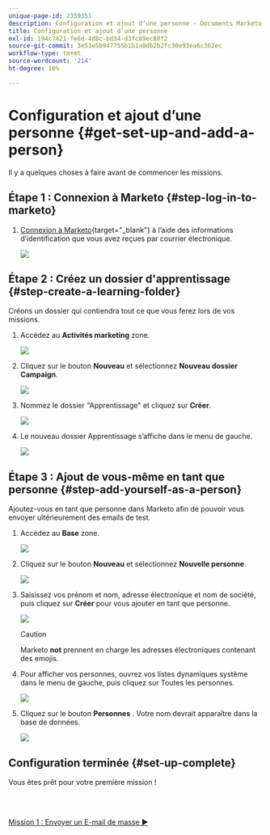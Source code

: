 ```yaml
---
unique-page-id: 2359351
description: Configuration et ajout d’une personne - Documents Marketo - Documentation du produit
title: Configuration et ajout d’une personne
exl-id: 194c7421-fe6d-4d8c-bd34-d3fc89ec80f2
source-git-commit: 3e53e5b947755b1b1a8db2b2fc30e93ea6c362ec
workflow-type: tm+mt
source-wordcount: '214'
ht-degree: 16%

---
```


# Configuration et ajout d’une personne {#get-set-up-and-add-a-person}

Il y a quelques choses à faire avant de commencer les missions.

## Étape 1 : Connexion à Marketo {#step-log-in-to-marketo}

1. [Connexion à Marketo](https://app.marketo.com){target=&quot;_blank&quot;} à l’aide des informations d’identification que vous avez reçues par courrier électronique.

   ![](assets/get-set-up-and-add-a-person-1.png)

## Étape 2 : Créez un dossier d&#39;apprentissage {#step-create-a-learning-folder}

Créons un dossier qui contiendra tout ce que vous ferez lors de vos missions.

1. Accédez au **Activités marketing** zone.

   ![](assets/get-set-up-and-add-a-person-2.png)

1. Cliquez sur le bouton **Nouveau** et sélectionnez **Nouveau dossier Campaign**.

   ![](assets/get-set-up-and-add-a-person-3.png)

1. Nommez le dossier &quot;Apprentissage&quot; et cliquez sur **Créer**.

   ![](assets/get-set-up-and-add-a-person-4.png)

1. Le nouveau dossier Apprentissage s’affiche dans le menu de gauche.

   ![](assets/get-set-up-and-add-a-person-5.png)

## Étape 3 : Ajout de vous-même en tant que personne {#step-add-yourself-as-a-person}

Ajoutez-vous en tant que personne dans Marketo afin de pouvoir vous envoyer ultérieurement des emails de test.

1. Accédez au **Base** zone.

   ![](assets/get-set-up-and-add-a-person-6.png)

1. Cliquez sur le bouton **Nouveau** et sélectionnez **Nouvelle personne**.

   ![](assets/get-set-up-and-add-a-person-7.png)

1. Saisissez vos prénom et nom, adresse électronique et nom de société, puis cliquez sur **Créer** pour vous ajouter en tant que personne.

   ![](assets/get-set-up-and-add-a-person-8.png)

   >[!CAUTION]
   >
   >Marketo **not** prennent en charge les adresses électroniques contenant des emojis.

1. Pour afficher vos personnes, ouvrez vos listes dynamiques système dans le menu de gauche, puis cliquez sur Toutes les personnes.

   ![](assets/get-set-up-and-add-a-person-9.png)

1. Cliquez sur le bouton **Personnes** . Votre nom devrait apparaître dans la base de données.

   ![](assets/get-set-up-and-add-a-person-10.png)

## Configuration terminée {#set-up-complete}

Vous êtes prêt pour votre première mission !

<br> 

[Mission 1 : Envoyer un E-mail de masse ►](/help/marketo/getting-started/quick-wins/send-an-email.md)
